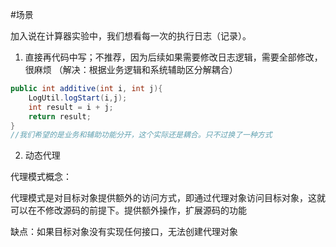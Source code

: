 #场景

加入说在计算器实验中，我们想看每一次的执行日志（记录）。
1. 直接再代码中写；不推荐，因为后续如果需要修改日志逻辑，需要全部修改，很麻烦
（解决：根据业务逻辑和系统辅助区分解耦合）
   
```java
public int additive(int i, int j){
    LogUtil.logStart(i,j);
    int result = i + j;
    return result;
}
//我们希望的是业务和辅助功能分开，这个实际还是耦合。只不过换了一种方式
```

2. 动态代理

代理模式概念：

代理模式是对目标对象提供额外的访问方式，即通过代理对象访问目标对象，这就可以在不修改源码的前提下。提供额外操作，扩展源码的功能 




缺点：如果目标对象没有实现任何接口，无法创建代理对象